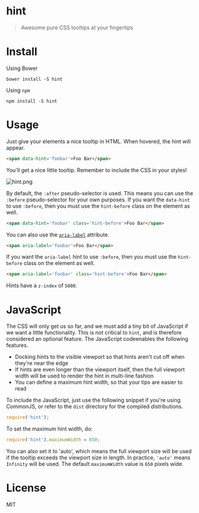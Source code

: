 # hint

> Awesome pure CSS tooltips at your fingertips

# Install

Using Bower

```shell
bower install -S hint
```

Using `npm`

```shell
npm install -S hint
```

# Usage

Just give your elements a nice tooltip in HTML. When hovered, the hint will appear.

```html
<span data-hint='foobar'>Foo Bar</span>
```

You'll get a nice little tooltip. Remember to include the CSS in your styles!

![hint.png][1]

By default, the `:after` pseudo-selector is used. This means you can use the `:before` pseudo-selector for your own purposes. If you want the `data-hint` to use `:before`, then you must use the `hint-before` class on the element as well.

```html
<span data-hint='foobar' class='hint-before'>Foo Bar</span>
```

You can also use the [`aria-label`][2] attribute.

```html
<span aria-label='foobar'>Foo Bar</span>
```

If you want the `aria-label` hint to use `:before`, then you must use the `hint-before` class on the element as well.

```html
<span aria-label='foobar' class='hint-before'>Foo Bar</span>
```

Hints have a `z-index` of `5000`.

# JavaScript

The CSS will only get us so far, and we must add a tiny bit of JavaScript if we want a little functionality. This is not critical to `hint`, and is therefore considered an optional feature. The JavaScript codeenables the following features.

- Docking hints to the visible viewport so that hints aren't cut off when they're near the edge
- If hints are even longer than the viewport itself, then the full viewport width will be used to render the hint in multi-line fashion
- You can define a maximum hint width, so that your tips are easier to read

To include the JavaScript, just use the following snippet if you're using CommonJS, or refer to the `dist` directory for the compiled distributions.

```js
require('hint');
```

To set the maximum hint width, do:

```js
require('hint').maximumWidth = 650;
```

You can also set it to 'auto', which means the full viewport size will be used if the tooltip exceeds the viewport size in length. In practice, `'auto'` means `Infinity` will be used. The default `maximumWidth` value is `650` pixels wide.

# License

MIT

  [1]: http://i.imgur.com/EFP5j4E.png
  [2]: https://developer.mozilla.org/en-US/docs/Web/Accessibility/ARIA/ARIA_Techniques/Using_the_aria-label_attribute
